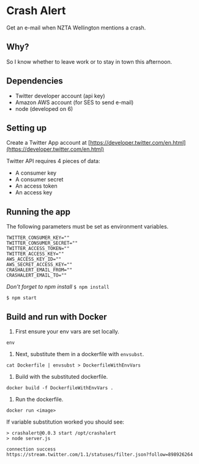 # Crash Alert

Get an e-mail when NZTA Wellington mentions a crash.

## Why?

So I know whether to leave work or to stay in town this afternoon.

## Dependencies

* Twitter developer account (api key)
* Amazon AWS account (for SES to send e-mail)
* node (developed on 6)

## Setting up
Create a Twitter App account at [https://developer.twitter.com/en.html](https://developer.twitter.com/en.html)

Twitter API requires 4 pieces of data:
* A consumer key
* A consumer secret
* An access token
* An access key

## Running the app
The following parameters must be set as environment variables.

```
TWITTER_CONSUMER_KEY=""
TWITTER_CONSUMER_SECRET=""
TWITTER_ACCESS_TOKEN=""
TWITTER_ACCESS_KEY=""
AWS_ACCESS_KEY_ID=""
AWS_SECRET_ACCESS_KEY=""
CRASHALERT_EMAIL_FROM=""
CRASHALERT_EMAIL_TO=""
```

_Don't forget to npm install_
`$ npm install`

`$ npm start`

## Build and run with Docker

1. First ensure your env vars are set locally.

  `env`

1. Next, substitute them in a dockerfile with `envsubst`.

  `cat Dockerfile | envsubst > DockerfileWithEnvVars`
1. Build with the substituted dockerfile.

  `docker build -f DockerfileWithEnvVars .`

1. Run the dockerfile.

  `docker run <image>`

If variable substitution worked you should see:
```
> crashalert@0.0.3 start /opt/crashalert
> node server.js

connection success https://stream.twitter.com/1.1/statuses/filter.json?follow=898926264
```
